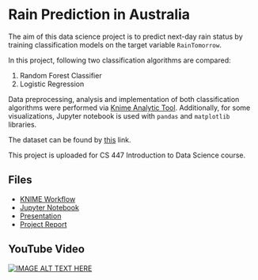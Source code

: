 # Rain Prediction in Australia

The aim of this data science project is to predict next-day rain status by training classification models on the target variable `RainTomorrow`. 

In this project, following two classification algorithms are compared:

1. Random Forest Classifier
2. Logistic Regression

Data preprocessing, analysis and implementation of both classification algorithms were performed via [Knime Analytic Tool](https://www.knime.com). Additionally, for some visualizations, Jupyter notebook is used with `pandas` and `matplotlib` libraries.

The dataset can be found by [this](https://www.kaggle.com/jsphyg/weather-dataset-rattle-package) link.

This project is uploaded for CS 447 Introduction to Data Science course.

## Files
* [KNIME Workflow](https://github.com/ibrahimberb/Rain-Prediction-in-Australia/blob/main/CS447_Ibrahim_Berber_KNIME.knwf)
* [Jupyter Notebook](https://github.com/ibrahimberb/Rain-Prediction-in-Australia/blob/main/CS447_Project_Ibrahim_Berber_Visz.ipynb)
* [Presentation](https://github.com/ibrahimberb/Rain-Prediction-in-Australia/blob/main/CS447_Presentation_Ibrahim_Berber.pdf)
* [Project Report](https://github.com/ibrahimberb/Rain-Prediction-in-Australia/blob/main/CS447_Project_Report_Ibrahim_Berber.pdf)

## YouTube Video
[![IMAGE ALT TEXT HERE](https://img.youtube.com/vi/75e1RjrxSI4/0.jpg)](https://www.youtube.com/watch?v=75e1RjrxSI4)





